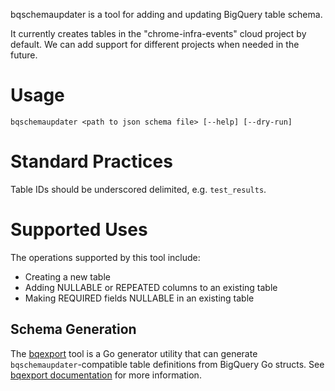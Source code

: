 bqschemaupdater is a tool for adding and updating BigQuery table schema.

It currently creates tables in the "chrome-infra-events" cloud project by
default. We can add support for different projects when needed in the future.

# Usage

```
bqschemaupdater <path to json schema file> [--help] [--dry-run]
```

# Standard Practices

Table IDs should be underscored delimited, e.g. `test_results`.

# Supported Uses

The operations supported by this tool include:

* Creating a new table
* Adding NULLABLE or REPEATED columns to an existing table
* Making REQUIRED fields NULLABLE in an existing table

## Schema Generation

The [bqexport](../../cmd/bqexport) tool is a Go generator utility
that can generate `bqschemaupdater`-compatible table definitions from BigQuery
Go structs. See [bqexport documentation](../../cmd/bqexport) for
more information.
